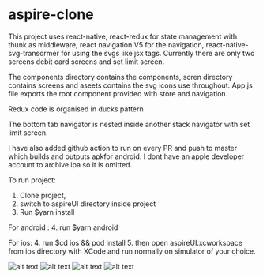 
# aspire-clone

This project uses react-native, react-redux for state management with thunk as middleware, react navigation V5 for the navigation, react-native-svg-transormer for using the svgs like jsx tags. Currently there are only two screens debit card screens and set limit screen.

The components directory contains the components, scren directory contains screens and aseets contains the svg icons use throughout. App.js file exports the root component provided with store and navigation.

Redux code is organised in ducks pattern

The bottom tab navigator is nested inside another stack navigator with set limit screen.

I have also added github action to run on every PR and push to master which builds and outputs apkfor android. I dont have an apple developer account to archive ipa so it is omitted.

To run project:

1. Clone project,
2. switch to aspireUI directory inside project
3. Run $yarn install

For android :
4. run $yarn android

For ios:
4. run $cd ios && pod install
5. then open aspireUI.xcworkspace from ios directory with XCode and run normally on simulator of your choice.

![alt text](https://github.com/[ankitinghh]/[aspire-clone]/blob/[master]/first.png?raw=true)
![alt text](https://github.com/[ankitinghh]/[aspire-clone]/blob/[master]/second.png?raw=true)
![alt text](https://github.com/[ankitinghh]/[aspire-clone]/blob/[master]/third.png?raw=true)
![alt text](https://github.com/[ankitinghh]/[aspire-clone]/blob/[master]/fourth.png?raw=true)